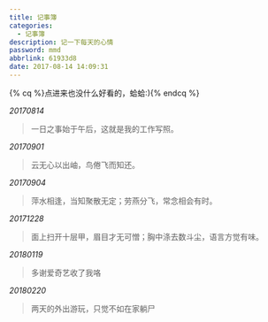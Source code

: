 ```yaml
---
title: 记事簿
categories:
  - 记事簿
description: 记一下每天的心情
password: mmd
abbrlink: 61933d8
date: 2017-08-14 14:09:31
---
```

{% cq %}点进来也没什么好看的，蛤蛤:){% endcq %}

*20170814*
> 一日之事始于午后，这就是我的工作写照。

*20170901*
> 云无心以出岫，鸟倦飞而知还。

*20170904*
> 萍水相逢，当知聚散无定；劳燕分飞，常念相会有时。

*20171228*
> 面上扫开十层甲，眉目才无可憎；胸中涤去数斗尘，语言方觉有味。

*20180119*
> 多谢爱奇艺收了我咯

*20180220*
> 两天的外出游玩，只觉不如在家躺尸